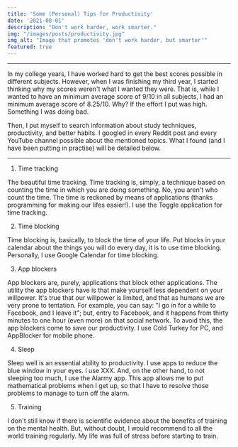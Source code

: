 ```yaml
---
title: 'Some (Personal) Tips for Productivity'
date: '2021-08-01'
description: "Don't work harder, work smarter."
img: "/images/posts/productivity.jpg"
img_alt: "Image that promotes 'don't work harder, but smarter'"
featured: true
---
```


---

In my college years, I have worked hard to get the best scores possible in different subjects. However, when I was finishing my third year, I started thinking why my scores weren't what I wanted they were. That is, while I wanted to have an minimum average score of 9/10 in all subjects, I had an minimum average score of 8.25/10. Why? If the effort I put was high. Something I was doing bad. 

Then, I put myself to search information about study techniques, productivity, and better habits. I googled in every Reddit post and every YouTube channel possible about the mentioned topics. What I found (and I have been putting in practise) will be detailed below. 

---

1. Time tracking

The beautiful time tracking. Time tracking is, simply, a technique based on counting the time in which you are doing something. No, you aren't who count the time. The time is reckoned by means of applications (thanks programming for making our lifes easier!). I use the Toggle application for time tracking. 

2. Time blocking

Time blocking is, basically, to block the time of your life. Put blocks in your calendar about the things you will do every day, it is to use time blocking. Personally, I use Google Calendar for time blocking.

3. App blockers

App blockers are, purely, applications that block other applications. The utility the app blockers have is that make yourself less dependent on your willpower. It's true that our willpower is limited, and that as humans we are very prone to tentation. For example, you can say: "I go in for a while to Facebook, and I leave it"; but, entry to Facebook, and it happens from thirty minutes to one hour (even more) on that social network. To avoid this, the app blockers come to save our productivity. I use Cold Turkey for PC, and AppBlocker for mobile phone. 

4. Sleep

Sleep well is an essential ability to productivity. I use apps to reduce the blue window in your eyes. I use XXX. And, on the other hand, to not sleeping too much, I use the Alarmy app. This app allows me to put mathematical problems when I get up, so that I have to resolve those problems to manage to turn off the alarm.

5. Training

I don't still know if there is scientific evidence about the benefits of training on the mental health. But, without doubt, I would recommend to all the world training regularly. My life was full of stress before starting to train.
